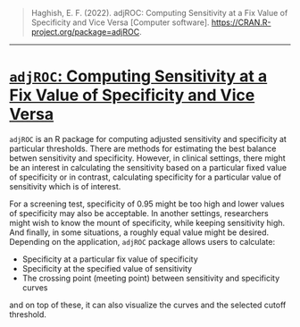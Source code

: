 > Haghish, E. F. (2022). adjROC: Computing Sensitivity at a Fix Value of Specificity and Vice Versa [Computer software]. https://CRAN.R-project.org/package=adjROC.

- - -
    

[`adjROC`: Computing Sensitivity at a Fix Value of Specificity and Vice Versa](https://CRAN.R-project.org/package=adjROC)
============================================================================================================

`adjROC` is an R package for computing adjusted sensitivity and specificity at particular thresholds. There are 
methods for estimating the best balance betwen sensitivity and specificity. However, in clinical settings, 
there might be an interest in calculating the sensitivity based on a particular fixed value of specificity or 
in contrast, calculating specificity for a particular value of sensitivity which is of interest. 

For a screening test, specificity of 0.95 might be too high and lower values of specificity may also be acceptable. 
In another settings, researchers might wish to know the mount of specificity, while keeping sensitivity high. And finally, 
in some situations, a roughly equal value might be desired. Depending on the application, `adjROC` package allows 
users to calculate:

- Specificity at a particular fix value of specificity
- Specificity at the specified value of sensitivity
- The crossing point (meeting point) between sensitivity and specificity curves

and on top of these, it can also visualize the curves and the selected cutoff threshold. 
